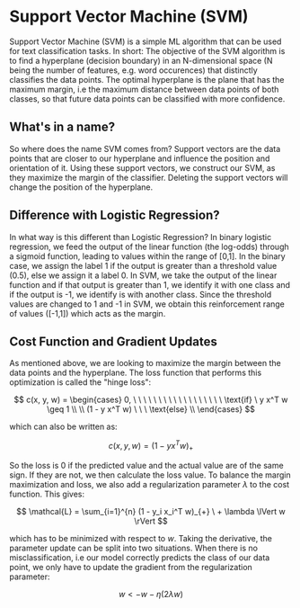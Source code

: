 # Support Vector Machine (SVM)

Support Vector Machine (SVM) is a simple ML algorithm that can be used for text classification tasks. In short: The objective of the SVM algorithm is to find a hyperplane (decision boundary) in an N-dimensional space (N being the number of features, e.g. word occurences) that distinctly classifies the data points. The optimal hyperplane is the plane that has the maximum margin, i.e the maximum distance between data points of both classes, so that future data points can be classified with more confidence. 

## What's in a name?

So where does the name SVM comes from? Support vectors are the data points that are closer to our hyperplane and influence the position and orientation of it. Using these support vectors, we construct our SVM, as they maximize the margin of the classifier. Deleting the support vectors will change the position of the hyperplane. 

## Difference with Logistic Regression? 

In what way is this different than Logistic Regression? In binary logistic regression, we feed the output of the linear function (the log-odds) through a sigmoid function, leading to values within the range of [0,1]. In the binary case, we assign the label 1 if the output is greater than a threshold value (0.5), else we assign it a label 0. In SVM, we take the output of the linear function and if that output is greater than 1, we identify it with one class and if the output is -1, we identify is with another class. Since the threshold values are changed to 1 and -1 in SVM, we obtain this reinforcement range of values ([-1,1]) which acts as the margin.

## Cost Function and Gradient Updates

As mentioned above, we are looking to maximize the margin between the data points and the hyperplane. The loss function that performs this optimization is called the "hinge loss":

$$ 
c(x, y, w) = \begin{cases} 
            0, \ \ \ \ \ \  \ \ \ \ \ \ \ \ \ \ \ \ \text{if} \ y x^T w \geq 1 \\
             \\
            (1 - y x^T w) \  \ \ \text{else} \\
       \end{cases} 
$$

which can also be written as:

$$ 
c(x, y, w) = (1 - y x^T w)_+
$$

So the loss is 0 if the predicted value and the actual value are of the same sign. If they are not, we then calculate the loss value. To balance the margin maximization and loss, we also add a regularization parameter $\lambda$ to the cost function. This gives:

$$
\mathcal{L} = \sum_{i=1}^{n} (1 - y_i x_i^T w)_{+} \ + \lambda \lVert w \rVert
$$

which has to be minimized with respect to $w$. Taking the derivative, the parameter update can be split into two situations. When there is no misclassification, i.e our model correctly predicts the class of our data point, we only have to update the gradient from the regularization parameter:

$$
w <- w - \eta (2 \lambda w)
$$


